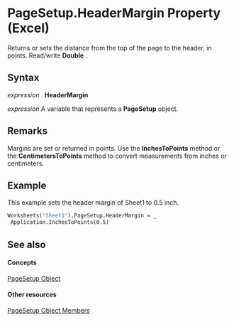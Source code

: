 
# PageSetup.HeaderMargin Property (Excel)

Returns or sets the distance from the top of the page to the header, in points. Read/write  **Double** .


## Syntax

 _expression_ . **HeaderMargin**

 _expression_ A variable that represents a **PageSetup** object.


## Remarks

Margins are set or returned in points. Use the  **InchesToPoints** method or the **CentimetersToPoints** method to convert measurements from inches or centimeters.


## Example

This example sets the header margin of Sheet1 to 0.5 inch.


```vb
Worksheets("Sheet1").PageSetup.HeaderMargin = _ 
 Application.InchesToPoints(0.5)
```


## See also


#### Concepts


[PageSetup Object](2fd22df9-5987-f723-04a9-9a3f2e84ac81.md)
#### Other resources


[PageSetup Object Members](feabe079-cb03-f560-6032-88f5585ec8a8.md)
